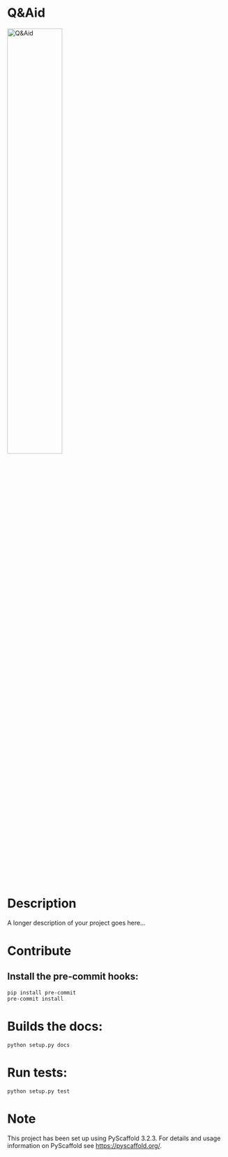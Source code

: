 
# Q&Aid

<img src="https://github.com/tudorcebere/Q-Aid/blob/master/misc/q_aid_logo_small.png" alt="Q&Aid" width="50%">

# Description

A longer description of your project goes here...

# Contribute

## Install the pre-commit hooks:

```
pip install pre-commit
pre-commit install
```

# Builds the docs:
```
python setup.py docs
```

# Run tests:
```
python setup.py test
```

# Note

This project has been set up using PyScaffold 3.2.3. For details and usage
information on PyScaffold see https://pyscaffold.org/.
